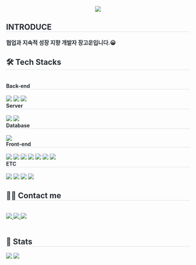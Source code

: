 <div align= "center">
    <img src="https://capsule-render.vercel.app/api?type=waving&color=gradient&height=120&text=Goun's%20GitHub&animation=fadeIn&fontColor=000000&fontSize=60" />
</div>
<div style="text-align: left;"> 
    <h2 style="border-bottom: 1px solid #d8dee4; color: #282d33;"> INTRODUCE </h2>  
    <div style="font-weight: 700; font-size: 15px; text-align: left; color: #282d33;"> 협업과 지속적 성장 지향 개발자 장고운입니다.😀  </div> 
</div>
<div style="text-align: left;">
    <h2 style="border-bottom: 1px solid #d8dee4; color: #282d33;"> 🛠️ Tech Stacks </h2> <br> 
    <div style="margin: ; text-align: left;" "text-align: left;"> 
        <div style="border-bottom: 1px solid #d8dee4; color: #282d33; font-weight: bold;"> Back-end </div> <br> 
        <img src="https://img.shields.io/badge/Java-007396?style=for-the-badge&logo=Java&logoColor=white">
        <img src="https://img.shields.io/badge/Spring Boot-6DB33F?style=for-the-badge&logo=Spring Boot&logoColor=white">
        <img src="https://img.shields.io/badge/Node.js-339933?style=for-the-badge&logo=Node.js&logoColor=white">
        <div style="border-bottom: 1px solid #d8dee4; color: #282d33; font-weight: bold;"> Server </div> <br> 
        <img src="https://img.shields.io/badge/Apache Tomcat-F8DC75?style=for-the-badge&logo=Apache Tomcat&logoColor=white">
        <img src="https://img.shields.io/badge/Amazon AWS-232F3E?style=for-the-badge&logo=Amazon AWS&logoColor=white">
        <div style="border-bottom: 1px solid #d8dee4; color: #282d33; font-weight: bold;"> Database </div> <br> 
        <img src="https://img.shields.io/badge/MySQL-4479A1?style=for-the-badge&logo=MySQL&logoColor=white">
        <div style="border-bottom: 1px solid #d8dee4; color: #282d33; font-weight: bold;"> Front-end </div> <br> 
        <img src="https://img.shields.io/badge/HTML5-E34F26?style=for-the-badge&logo=HTML5&logoColor=white">
        <img src="https://img.shields.io/badge/CSS3-1572B6?style=for-the-badge&logo=CSS3&logoColor=white">
        <img src="https://img.shields.io/badge/Javascript-F7DF1E?style=for-the-badge&logo=Javascript&logoColor=white">
        <img src="https://img.shields.io/badge/Bootstrap-7952B3?style=for-the-badge&logo=Bootstrap&logoColor=white">
        <img src="https://img.shields.io/badge/jQuery-0769AD?style=for-the-badge&logo=jQuery&logoColor=white">
        <img src="https://img.shields.io/badge/React-61DAFB?style=for-the-badge&logo=React&logoColor=white">
        <img src="https://img.shields.io/badge/Redux-764ABC?style=for-the-badge&logo=Redux&logoColor=white">
        <div style="border-bottom: 1px solid #d8dee4; color: #282d33; font-weight: bold;"> ETC </div> <br>
        <img src="https://img.shields.io/badge/Figma-F24E1E?style=for-the-badge&logo=Figma&logoColor=white">
        <img src="https://img.shields.io/badge/Github-181717?style=for-the-badge&logo=Github&logoColor=white">
        <img src="https://img.shields.io/badge/Notion-000000?style=for-the-badge&logo=Notion&logoColor=white">
        <img src="https://img.shields.io/badge/Slack-4A154B?style=for-the-badge&logo=Slack&logoColor=white">
    </div>
</div>
<div style="text-align: left;">
    <h2 style="border-bottom: 1px solid #d8dee4; color: #282d33;"> 🧑‍💻 Contact me </h2> <br> 
    <div style="text-align: left;"> 
        <a href=https://gounjang.notion.site/Portfolio-2276cf79cd8a4522a177fd5b989285c3?pvs=4> 
            <img src="https://img.shields.io/badge/Notion-000000?style=for-the-badge&logo=Notion&logoColor=white&link=https://gounjang.notion.site/Portfolio-2276cf79cd8a4522a177fd5b989285c3?pvs=4"> 
        </a>
        <a href=https://goun-space.tistory.com/> 
            <img src="https://img.shields.io/badge/Tistory-000000?style=for-the-badge&logo=Tistory&logoColor=white&link=https://sunshine3596-1.tistory.com/"> 
        </a>
        <a href=mailto:goun3596@gmail.com> 
            <img src="https://img.shields.io/badge/Gmail-EA4335?style=for-the-badge&logo=Gmail&logoColor=white&link=mailto:goun3596@gmail.com"> 
        </a>
    </div> <br> 
    <div style="text-align: left;"> </div> 
</div>
<div style="text-align: left;"> 
    <h2 style="border-bottom: 1px solid #d8dee4; color: #282d33;"> 🏅 Stats </h2> 
    <div style="text-align: left;"> 
        <img src="https://github-readme-stats.vercel.app/api?username=JangGoun&bg_color=180,00000000,&title_color=000000&text_color=000000"/> 
        <img src="https://github-readme-stats.vercel.app/api/top-langs/?username=JangGoun&layout=compact&bg_color=180,00000000,&title_color=000000&text_color=000000"/> 
    </div> 
</div>
